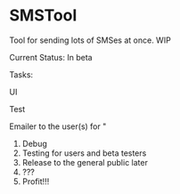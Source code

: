 # SMSTool
Tool for sending lots of SMSes at once. WIP

Current Status: In beta 

Tasks: <p/>
UI <p/>
Test <p/>
Emailer to the user(s) for "

1. Debug
2. Testing for users and beta testers
3. Release to the general public later
4. ???
5. Profit!!!



